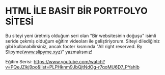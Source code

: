 # HTML İLE BASİT BİR PORTFOLYO SİTESİ
Bu siteyi yeni üretmiş olduğum seri olan "Bir websitesinin doğuşu" isimli seride çekmiş olduğum eğitim videoları ile geliştiriyorum.
Siteyi dilediğiniz gibi kullanabilirsiniz, ancak footer kısmında "All right reserved. By Slipyme(www.slipyme.xyz)" yazmalısınız!

Eğitim Serisi: https://www.youtube.com/watch?v=PQeJZlkj9po&list=PLPHknm9JbQjtNdOg-r7qoMU6D7_PYahIb
